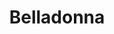 ---
title: Belladonna
slug: belladonna
category: general
cirillic: Белладонна
base_description: 
image: belladonna.jpg
miasm: 
group: Растения

description:
  -

remedy_miasms:
  - title:
    image:
    alt:
    content: |

symptoms:
  common:
    - 
  mental:
    -
  particular:
    -

modalities:
  deterioration:
    -
  improvement:
    -

keywords:
keywords_images: 
keywords_captions:

characteristic: |
  **БЕЛЛА ДОННА - КРАСИВАЯ ЖЕНЩИНА.**<br>
  Как же она выглядит?
    
  Белладонна красива от природы. Изящна, утончена, любит восхищение. В этой женщине скрыта большая сила. Она разговаривает очень громко, чувства выражает прямо и свободно. <br>
  Белладонна если здорова, то ласкова и любезна, весела и энергична, но если заболевает, то становится очень вспыльчивой. У нее обостряются все органы чувств - на свет, на запах, на движение, на звуки. Так как силы, лежащие в основе гнева Белладонны, очень велики, то важно позволить ей открыто пережить вспышку гнева, если подавить, то чувство гнева загоняется внутрь, чтобы с большей силой вырваться наружу. Сталкиваясь с сопротивлением Белладонна вступает в бой. Глубинный страх смерти - вот что управляет их выбором. Они хотят жить!<br>
  Белладонна с горячей, красной кожей, приливами крови к лицу, блестящими глазами, пульсацией сонных артерий, состоянием психического возбуждения, бредом, беспокойным сном, конвульсивными движениями, сухостью во рту и горле с отвращением к воде, внезапно начинающейся невралгической болью, которая также внезапно прекращается, характерно жар, краснота, пульсация и ощущение жжения.<br>
  Только стоит ей переохладиться после мытья головы или стрижки так сразу начинается головная боль.<br>
  Что же Белладонна предпочитает в еде?<br>
  🍹Лимонад<br>
  🥪Бутерброд с маслом<br>
  🍾И конечно же шампанское
    
  Почему же так? Причина в том, что Белладонна действует на все отделы нервной системы, оказывает выраженное воздействие на сосудистую систему, кожу, железы.
    
  Чем же болеет Белладонна?<br>
  🤕Головная боль с пульсацией усиливается от света, шума, сотрясения (вибрации), движения, солнца, менструаций, жары (тепла), мытья волос, ходьбы, прикосновения, наклонов, кашля.<br>
  🤒Лихорадка с высокой температурой<br>
  😡Гипертония<br>
  🥵Лицо красное, горячее, стопы- кисти холодные🧊<br>
  🤐Жажды не испытывает, но может хотеть лимонада<br>
  🥵Приливы жара при менопаузе или сосудистого характера.<br>
  ↗️Правосторонние жалобы.<br>
  ➰Судороги, особенно фебрильные.<br>
  🌡Выраженная зависимость от перепада температуры<br>
  🌪Синдром меньера со звоном в ушах и головокружением, от чего пациент не может даже повернуться в постели.
    
  Белладонна относится к тем лекарствам, которые способны восстанавливать внутреннее равновесие ⚖️.
    
  Женщина Белладонна безусловно приковывает внимание мужчин, но только до тех пор пока не появится женщина Лахезис. 

characteristic_images: belladonna.jpg
characteristic_captions:

  
custom_blocks:
  - title:
    image:
    alt:
    content: |

personality: |
personality_images:
personality_captions:

sources:
  - text: Гомеопатия - Наука и Искусство
    url: https://t.me/EBH_ru/675  
---